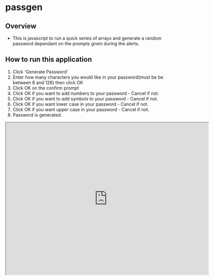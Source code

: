 # passgen
## Overview
* This is javascript to run a quick series of arrays and generate a random password dependant on the prompts given during the alerts.

## How to run this application

1. Click 'Generate Password'
1. Enter how many characters you would like in your password(must be be between 8 and 128) then click OK
1. Click OK on the confirm prompt
1. Click OK if you want to add numbers to your password - Cancel if not.
1. Click OK if you want to add symbols to your password - Cancel if not.
1. Click OK if you want lower case in your password - Cancel if not.
1. Click OK if you want upper case in your password - Cancel if not.
1. Password is generated.

<iframe src="https://drive.google.com/file/d/1yBaR7GXRWNsVNwa5vSBJPr1mie7etgqc/preview" width="640" height="480"></iframe>

